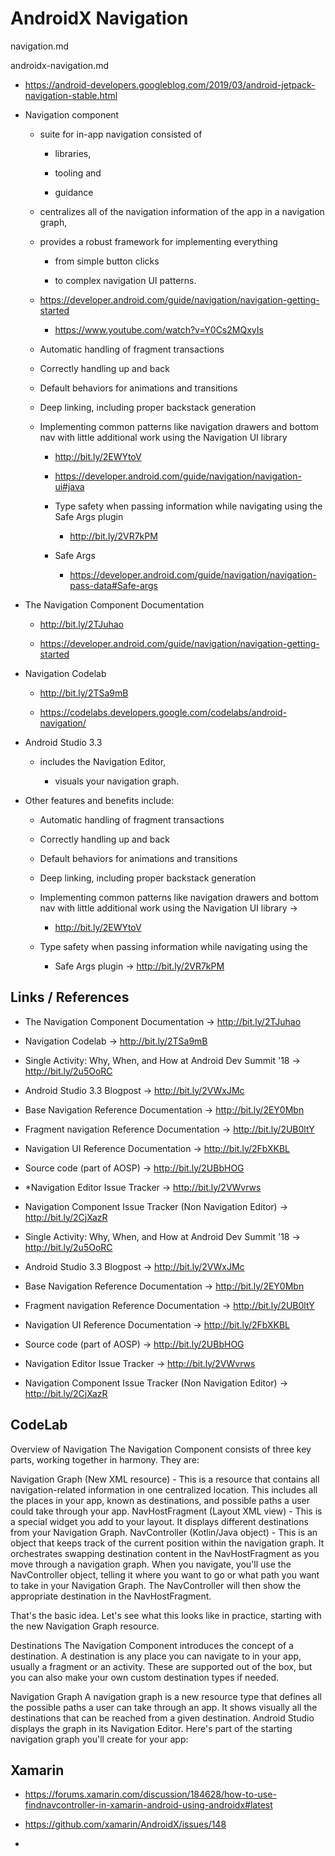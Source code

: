 # AndroidX Navigation

navigation.md

androidx-navigation.md

*   https://android-developers.googleblog.com/2019/03/android-jetpack-navigation-stable.html

*   Navigation component 

    *   suite for in-app navigation consisted of 
    
        *   libraries, 
        
        *   tooling and 
        
        *   guidance 

    *   centralizes all of the navigation information of the app in a navigation graph, 

    *   provides a robust framework for implementing everything 
    
        *   from simple button clicks 
        
        *   to complex  navigation UI patterns.

    *   https://developer.android.com/guide/navigation/navigation-getting-started

        *   https://www.youtube.com/watch?v=Y0Cs2MQxyIs

    *   Automatic handling of fragment transactions

    *   Correctly handling up and back

    *   Default behaviors for animations and transitions

    *   Deep linking, including proper backstack generation

    *   Implementing common patterns like navigation drawers and bottom nav with little 
        additional work using the Navigation UI library 
        
        *   http://bit.ly/2EWYtoV

        *   https://developer.android.com/guide/navigation/navigation-ui#java

        *   Type safety when passing information while navigating using the Safe Args plugin 
        
            *   http://bit.ly/2VR7kPM

        *   Safe Args

            *   https://developer.android.com/guide/navigation/navigation-pass-data#Safe-args

*   The Navigation Component Documentation 

    *   http://bit.ly/2TJuhao

    *   https://developer.android.com/guide/navigation/navigation-getting-started

*   Navigation Codelab 

    *   http://bit.ly/2TSa9mB

    *   https://codelabs.developers.google.com/codelabs/android-navigation/

*   Android Studio 3.3 

    *   includes the Navigation Editor, 
    
        *   visuals your navigation graph. 

*   Other  features and benefits include:

    *   Automatic handling of fragment transactions

    *   Correctly handling up and back

    *   Default behaviors for animations and transitions

    *   Deep linking, including proper backstack generation

    *   Implementing common patterns like navigation drawers and bottom nav with little additional 
        work using the Navigation UI library → 
        
        *   http://bit.ly/2EWYtoV

    *   Type safety when passing information while navigating using the 
    
        *   Safe Args plugin → http://bit.ly/2VR7kPM

## Links /  References

*   The Navigation Component Documentation → http://bit.ly/2TJuhao

*   Navigation Codelab → http://bit.ly/2TSa9mB

*   Single Activity: Why, When, and How at Android Dev Summit '18 → http://bit.ly/2u5OoRC

*   Android Studio 3.3 Blogpost → http://bit.ly/2VWxJMc

*   Base Navigation Reference Documentation → http://bit.ly/2EY0Mbn 

*   Fragment navigation Reference Documentation → http://bit.ly/2UB0ltY

*   Navigation UI Reference Documentation → http://bit.ly/2FbXKBL

*   Source code (part of AOSP) → http://bit.ly/2UBbHOG

*   *Navigation Editor Issue Tracker → http://bit.ly/2VWvrws

*   Navigation Component Issue Tracker (Non Navigation Editor) → http://bit.ly/2CjXazR





*   Single Activity: Why, When, and How at Android Dev Summit '18 → http://bit.ly/2u5OoRC

*   Android Studio 3.3 Blogpost → http://bit.ly/2VWxJMc

*   Base Navigation Reference Documentation → http://bit.ly/2EY0Mbn 

*   Fragment navigation Reference Documentation → http://bit.ly/2UB0ltY

*   Navigation UI Reference Documentation → http://bit.ly/2FbXKBL

*   Source code (part of AOSP) → http://bit.ly/2UBbHOG

*   Navigation Editor Issue Tracker → http://bit.ly/2VWvrws

*   Navigation Component Issue Tracker (Non Navigation Editor) → http://bit.ly/2CjXazR

## CodeLab

Overview of Navigation
The Navigation Component consists of three key parts, working together in harmony. They are:

Navigation Graph (New XML resource) - This is a resource that contains all navigation-related information in 
one centralized location. This includes all the places in your app, known as destinations, and possible paths a user could take through your app.
NavHostFragment (Layout XML view) - This is a special widget you add to your layout. It displays different destinations from your Navigation Graph.
NavController (Kotlin/Java object) - This is an object that keeps track of the current position within the navigation graph. It orchestrates swapping destination content in the NavHostFragment as you move through a navigation graph.
When you navigate, you'll use the NavController object, telling it where you want to go or what path you want to take in your Navigation Graph. The NavController will then show the appropriate destination in the NavHostFragment.

That's the basic idea. Let's see what this looks like in practice, starting with the new Navigation Graph resource.

Destinations
The Navigation Component introduces the concept of a destination. A destination is any place you can navigate to in your app, usually a fragment or an activity. These are supported out of the box, but you can also make your own custom destination types if needed.

Navigation Graph
A navigation graph is a new resource type that defines all the possible paths a user can take through an app. It shows visually all the destinations that can be reached from a given destination. Android Studio displays the graph in its Navigation Editor. Here's part of the starting navigation graph you'll create for your app:


## Xamarin

*   https://forums.xamarin.com/discussion/184628/how-to-use-findnavcontroller-in-xamarin-android-using-androidx#latest

*   https://github.com/xamarin/AndroidX/issues/148

*   




